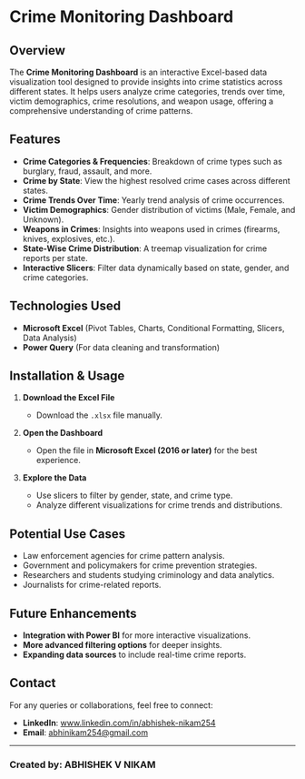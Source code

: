 # Crime Monitoring Dashboard

## Overview
The **Crime Monitoring Dashboard** is an interactive Excel-based data visualization tool designed to provide insights into crime statistics across different states. It helps users analyze crime categories, trends over time, victim demographics, crime resolutions, and weapon usage, offering a comprehensive understanding of crime patterns.

## Features
-  **Crime Categories & Frequencies**: Breakdown of crime types such as burglary, fraud, assault, and more.
-  **Crime by State**: View the highest resolved crime cases across different states.
-  **Crime Trends Over Time**: Yearly trend analysis of crime occurrences.
-  **Victim Demographics**: Gender distribution of victims (Male, Female, and Unknown).
-  **Weapons in Crimes**: Insights into weapons used in crimes (firearms, knives, explosives, etc.).
-  **State-Wise Crime Distribution**: A treemap visualization for crime reports per state.
-  **Interactive Slicers**: Filter data dynamically based on state, gender, and crime categories.

## Technologies Used
- **Microsoft Excel** (Pivot Tables, Charts, Conditional Formatting, Slicers, Data Analysis)
- **Power Query** (For data cleaning and transformation)

## Installation & Usage
1. **Download the Excel File**
   - Download the `.xlsx` file manually.

2. **Open the Dashboard**
   - Open the file in **Microsoft Excel (2016 or later)** for the best experience.

3. **Explore the Data**
   - Use slicers to filter by gender, state, and crime type.
   - Analyze different visualizations for crime trends and distributions.


## Potential Use Cases
- Law enforcement agencies for crime pattern analysis.
- Government and policymakers for crime prevention strategies.
- Researchers and students studying criminology and data analytics.
- Journalists for crime-related reports.

## Future Enhancements
-  **Integration with Power BI** for more interactive visualizations.
-  **More advanced filtering options** for deeper insights.
-  **Expanding data sources** to include real-time crime reports.


## Contact
For any queries or collaborations, feel free to connect:
- **LinkedIn**: www.linkedin.com/in/abhishek-nikam254
- **Email**: abhinikam254@gmail.com

---
### Created by: **ABHISHEK V NIKAM**

